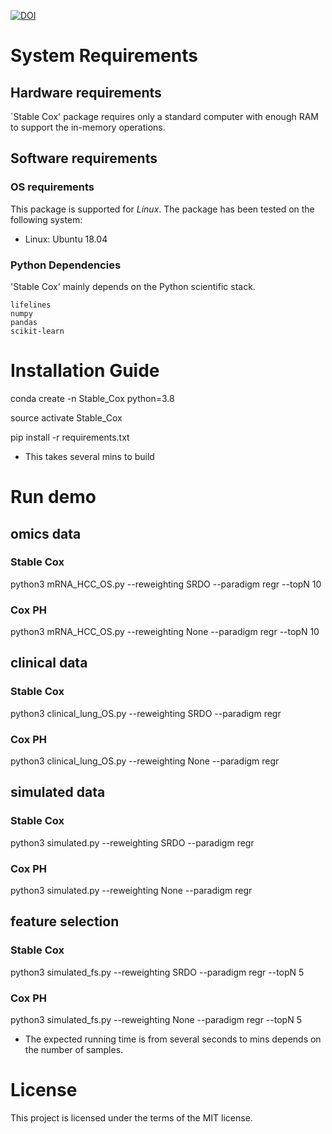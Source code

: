 [![DOI](https://zenodo.org/badge/864352564.svg)](https://doi.org/10.5281/zenodo.13852489)

# System Requirements
## Hardware requirements
`Stable Cox' package requires only a standard computer with enough RAM to support the in-memory operations.

## Software requirements
### OS requirements
This package is supported for *Linux*. The package has been tested on the following system:
+ Linux: Ubuntu 18.04

### Python Dependencies
'Stable Cox' mainly depends on the Python scientific stack.

```
lifelines
numpy
pandas
scikit-learn
```

# Installation Guide
conda create -n Stable_Cox python=3.8

source activate  Stable_Cox

pip install -r requirements.txt

- This takes several mins to build

# Run demo

## omics data

### Stable Cox
python3 mRNA_HCC_OS.py --reweighting SRDO --paradigm regr --topN 10 
### Cox PH
python3 mRNA_HCC_OS.py --reweighting None --paradigm regr --topN 10

## clinical data

### Stable Cox
python3 clinical_lung_OS.py --reweighting SRDO --paradigm regr
### Cox PH
python3 clinical_lung_OS.py --reweighting None --paradigm regr


## simulated data

### Stable Cox
python3 simulated.py --reweighting SRDO --paradigm regr
### Cox PH
python3 simulated.py --reweighting None --paradigm regr


## feature selection
### Stable Cox
python3 simulated_fs.py --reweighting SRDO --paradigm regr --topN 5
### Cox PH
python3 simulated_fs.py --reweighting None --paradigm regr --topN 5

- The expected running time is from several seconds to mins depends on the number of samples.

# License
This project is licensed under the terms of the MIT license.
